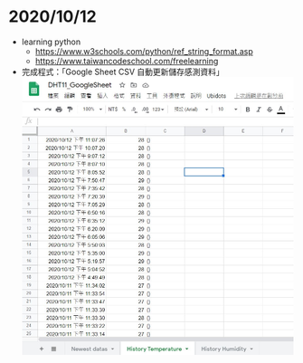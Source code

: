 # 2020/10/12 
* learning python
    * https://www.w3schools.com/python/ref_string_format.asp
    * https://www.taiwancodeschool.com/freelearning
* 完成程式：「Google Sheet CSV 自動更新儲存感測資料」
![Google Sheet自動儲存資料示意圖](https://github.com/kuihao/AIoT_Temperature-Humidity-and-Prediction-using-RaspberryPi/blob/master/GoogleSheetScript/%E8%87%AA%E5%8B%95%E9%9B%B2%E7%AB%AF%E5%84%B2%E5%AD%98GoogleSheet.jpg?raw=true "Google Sheet自動儲存資料示意圖")  